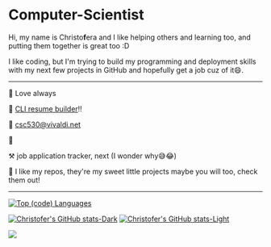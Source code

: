 # Computer-Scientist

Hi, my name is Christo**f**era and I like helping others and learning too, and putting them together is great too :D

I like coding, but I'm trying to build my programming and deployment skills with my next few projects in GitHub and hopefully get a job cuz of it😄.

<!-- Since graduating, I've been looking for a job in computer science or where I can at least use some these skills and knowledge I learned from my degree. But the memes were true and my experiences and abilities just don't seem to be enough for these employers. -->
<!-- like it's been eons since and this is a love letter to family afar off 😂 -->



---------------------------------------------------------------------------------------------------------------------------------------------------------------------------------------------------------------------------------------------------------------------------------------------------------

🖤 Love always

🤖 [CLI resume builder](https://github.com/csc530/resumer)!!

📨 [csc530@vivaldi.net](csc530.ca)

💸 

⚒️ job application tracker, next (I wonder why😅😂)

🌟 I like my repos, they're my sweet little projects maybe you will too, check them out!

---------------------------------------------------------------------------------------------------------------------------------------------------------------------------------------------------------------------------------------------------------------------------------------------------------

[![Top (code) Languages](https://github-readme-stats.vercel.app/api/top-langs/?username=csc530&layout=compact&bg_color=90,242938,7395DF&text_color=fefefe)](https://github.com/anuraghazra/github-readme-stats)

[![Christofer's GitHub stats-Dark](https://github-readme-stats.vercel.app/api?username=csc530&show_icons=true&theme=blueberry#gh-dark-mode-only)](https://github.com/anuraghazra/github-readme-stats#gh-dark-mode-only)
[![Christofer's GitHub stats-Light](https://github-readme-stats.vercel.app/api?username=csc530&show_icons=true&theme=buefy#gh-light-mode-only)](https://github.com/anuraghazra/github-readme-stats#gh-light-mode-only)


<!---
csc530/csc530 is a ✨ special ✨ repository because its `README.md` (this file) appears on your GitHub profile.
You can click the Preview link to take a look at your changes.
--->
[![](https://visitcount.itsvg.in/api?id=csc530&label=Site%20Views&icon=5&pretty=true)](https://visitcount.itsvg.in)
